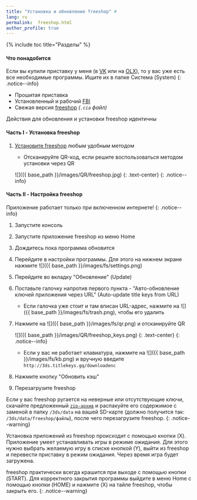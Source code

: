```yaml
---
title: "Установка и обновление freeshop" #
lang: ru
permalink:  freeshop.html
author_profile: true
---
```

{% include toc title="Разделы" %}

#### Что понадобится

Если вы купили приставку у меня (в [VK](https://vk.com/market-125012133) или на [OLX](https://www.olx.ua/list/user/1nlHd/)), то у вас уже есть все необходимые программы. Ищите их в папке Система (System)
{: .notice--info}

* Прошитая приставка 
* Установленный и рабочий [FBI](fbi)
* Свежая версия [freeshop](https://notabug.org/Paul_GameDev/freeShop/releases) *(`.cia` файл)*

Действия для обновления и установки freeshop идентичны

#### Часть I - Установка freeshop

1. [Установите freeshop](games) любым удобным методом
	+ Отсканируйте QR-код, если решите воспользоваться методом установки через QR
	
    ![]({{ base_path }}/images/QR/freeshop.jpg)
	{: .text-center}
    {: .notice--info}

#### Часть II - Настройка freeshop

Приложение работает только при включенном интернете!
{: .notice--info}

1. Запустите консоль
1. Запустите приложение freeshop из меню Home
1. Дождитесь пока программа обновится
1. Перейдите в настройки программы. Для этого на нижнем экране нажмите ![]({{ base_path }}/images/fs/settings.png)
1. Перейдите во вкладку "Обновление" (Update)
1. Поставьте галочку напротив первого пункта - "Авто-обновление ключей приложения через URL" (Auto-update title keys from URL)
	+ Если галочка уже стоит и там вписан URL-адрес, нажмите на ![]({{ base_path }}/images/fs/trash.png), чтобы его удалить
1. Нажмите на ![]({{ base_path }}/images/fs/qr.png) и отсканируйте QR 

    ![]({{ base_path }}/images/QR/freeshop_keys.png)
	{: .text-center}
    {: .notice--info}

	+ Если у вас не работает клавиатура, нажмите на ![]({{ base_path }}/images/fs/kb.png) и вручную введите `http://3ds.titlekeys.gq/downloadenc`

1. Нажмите кнопку "Обновить кэш"
1. Перезагрузите freeshop

Если у вас freeshop ругается на неверные или отсутствующие ключи, скачайте предложенный [`zip-архив`](files/freeShop.zip) и распакуйте его содержимое с заменой в папку `/3ds/data` на вашей SD-карте (должно получится так: `/3ds/data/freeshop/файлы`), после чего перезагрузите freeshop.
{: .notice--warning}

Установка приложений из freeshop происходит с помощью кнопки (X). Приложение умеет устанавливать игры в режиме ожидания. Для этого нужно выбрать желаемую игру в списке кнопкой (Y), выйти из freeshop и перевести приставку в режим ожидания. Через время игра будет загружена. 

freeshop практически всегда крашится при выходе с помощью кнопки (START). Для корректного закрытия программы выйдите в меню Home с помощью кнопки (HOME) и нажмите (X) на тайле freeshop, чтобы закрыть его. 
{: .notice--warning}